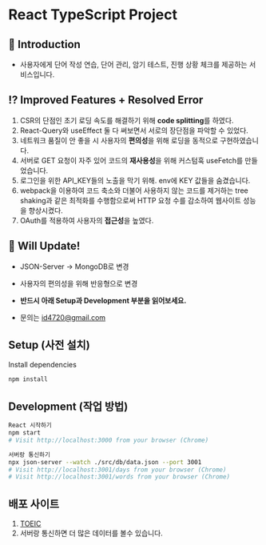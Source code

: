# React TypeScript Project

## 📢 Introduction

- 사용자에게 단어 작성 연습, 단어 관리, 암기 테스트, 진행 상황 체크를 제공하는 서비스입니다.

## ⁉️ Improved Features + Resolved Error

1. CSR의 단점인 초기 로딩 속도를 해결하기 위해 **code splitting**를 하였다.
2. React-Query와 useEffect 둘 다 써보면서 서로의 장단점을 파악할 수 있었다.
3. 네트워크 품질이 안 좋을 시 사용자의 **편의성**을 위해 로딩을 동적으로 구현하였습니다.
4. 서버로 GET 요청이 자주 있어 코드의 **재사용성**을 위해 커스텀훅 useFetch를 만들었습니다.
5. 로그인을 위한 API_KEY들의 노출을 막기 위해. env에 KEY 값들을 숨겼습니다.
6. webpack을 이용하여 코드 축소와 더불어 사용하지 않는 코드를 제거하는 tree shaking과 같은 최적화를 수행함으로써 HTTP 요청 수를 감소하여 웹사이트 성능을 향상시켰다.
7. OAuth를 적용하여 사용자의 **접근성**을 높였다.

## 🧭 Will Update!

- JSON-Server → MongoDB로 변경
- 사용자의 편의성을 위해 반응형으로 변경

- **반드시 아래 Setup과 Development 부분을 읽어보세요.**
- 문의는 id4720@gmail.com

## Setup (사전 설치)

Install dependencies

```sh
npm install
```

## Development (작업 방법)

```sh
React 시작하기
npm start
# Visit http://localhost:3000 from your browser (Chrome)
```

```sh
서버랑 통신하기
npx json-server --watch ./src/db/data.json --port 3001
# Visit http://localhost:3001/days from your browser (Chrome)
# Visit http://localhost:3001/words from your browser (Chrome)
```

## 배포 사이트
1. [TOEIC](https://master--euphonious-lily-276dfb.netlify.app/)
2. 서버랑 통신하면 더 많은 데이터를 볼수 있습니다.
